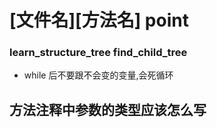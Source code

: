 # [文件名][方法名] point
### learn_structure_tree find_child_tree
   -  while 后不要跟不会变的变量,会死循环
## 方法注释中参数的类型应该怎么写